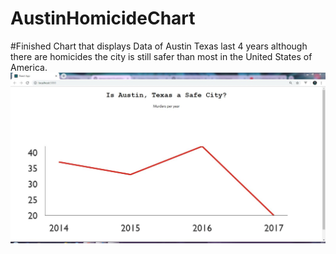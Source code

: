 # AustinHomicideChart

#Finished Chart that displays Data of Austin Texas last 4 years
although there are homicides the city is still safer than most in the United States of America.
![Alt text](austinhomicidechartreact.JPG?raw=true)
